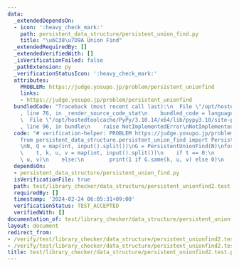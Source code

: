 ```yaml
---
data:
  _extendedDependsOn:
  - icon: ':heavy_check_mark:'
    path: persistent_data_structure/persistent_union_find.py
    title: "\u6C38\u7D9A Union Find"
  _extendedRequiredBy: []
  _extendedVerifiedWith: []
  _isVerificationFailed: false
  _pathExtension: py
  _verificationStatusIcon: ':heavy_check_mark:'
  attributes:
    PROBLEM: https://judge.yosupo.jp/problem/persistent_unionfind
    links:
    - https://judge.yosupo.jp/problem/persistent_unionfind
  bundledCode: "Traceback (most recent call last):\n  File \"/opt/hostedtoolcache/PyPy/3.10.14/x64/lib/pypy3.10/site-packages/onlinejudge_verify/documentation/build.py\"\
    , line 76, in _render_source_code_stat\n    bundled_code = language.bundle(\n\
    \  File \"/opt/hostedtoolcache/PyPy/3.10.14/x64/lib/pypy3.10/site-packages/onlinejudge_verify/languages/python.py\"\
    , line 96, in bundle\n    raise NotImplementedError\nNotImplementedError\n"
  code: "# verification-helper: PROBLEM https://judge.yosupo.jp/problem/persistent_unionfind\n\
    from persistent_data_structure.persistent_union_find import PersistentUnionFind\n\
    \nN, Q = map(int, input().split())\nG = PersistentUnionFind(N)\nfor _ in range(Q):\n\
    \    t, k, u, v = map(int, input().split())\n    if t == 0:\n        G.merge(k,\
    \ u, v)\n    else:\n        print(1 if G.same(k, u, v) else 0)\n        G.update()\n"
  dependsOn:
  - persistent_data_structure/persistent_union_find.py
  isVerificationFile: true
  path: test/library_checker/data_structure/persistent_unionfind2.test.py
  requiredBy: []
  timestamp: '2024-02-24 06:05:31+09:00'
  verificationStatus: TEST_ACCEPTED
  verifiedWith: []
documentation_of: test/library_checker/data_structure/persistent_unionfind2.test.py
layout: document
redirect_from:
- /verify/test/library_checker/data_structure/persistent_unionfind2.test.py
- /verify/test/library_checker/data_structure/persistent_unionfind2.test.py.html
title: test/library_checker/data_structure/persistent_unionfind2.test.py
---
```

